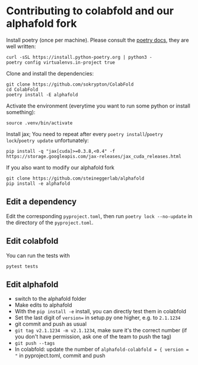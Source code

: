 # Contributing to colabfold and our alphafold fork

Install poetry (once per machine). Please consult the [poetry docs](https://python-poetry.org/docs/), they are well written:

```shell
curl -sSL https://install.python-poetry.org | python3 -
poetry config virtualenvs.in-project true
```

Clone and install the dependencies:

```shell
git clone https://github.com/sokrypton/ColabFold
cd ColabFold
poetry install -E alphafold
```

Activate the environment (everytime you want to run some python or install something):

```shell
source .venv/bin/activate
```

Install jax; You need to repeat after every `poetry install`/`poetry lock`/`poetry update` unfortunately:

```shell
pip install -q "jax[cuda]>=0.3.8,<0.4" -f https://storage.googleapis.com/jax-releases/jax_cuda_releases.html
```

If you also want to modify our alphafold fork

```shell
git clone https://github.com/steineggerlab/alphafold
pip install -e alphafold
```

## Edit a dependency

Edit the corresponding `pyproject.toml`, then run `poetry lock --no-update` in the directory of the `pyproject.toml`.

## Edit colabfold

You can run the tests with

```
pytest tests
```

## Edit alphafold

 * switch to the alphafold folder
 * Make edits to alphafold
 * With the `pip install -e` install, you can directly test them in colabfold
 * Set the last digit of `version=` in setup.py one higher, e.g. to `2.1.1234`
 * git commit and push as usual
 * `git tag v2.1.1234 -m v2.1.1234`, make sure it's the correct number (if you don't have permission, ask one of the team to push the tag)
 * `git push --tags`
 * In colabfold: update the number of `alphafold-colabfold = { version = "` in pyproject.toml, commit and push